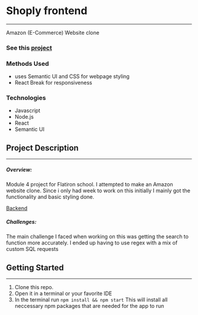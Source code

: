 # Shoply frontend
***
Amazon (E-Commerce) Website clone

### See this [project](https://shoply-frontend.herokuapp.com/)

### Methods Used
+ uses Semantic UI and CSS for webpage styling
+ React Break for responsiveness

### Technologies
+ Javascript
+ Node.js
+ React
+ Semantic UI

## Project Description
***

##### Overview:
Module 4 project for Flatiron school. I attempted to make an Amazon website clone. Since i only had week to work on this initially I mainly got the functionality and basic styling done.

[Backend](https://github.com/RobertTTaylor9517/mod4-Shoply-backend)

##### Challenges:
The main challenge I faced when working on this was getting the search to function more accurately. I ended up having to use regex with a mix of custom SQL requests


## Getting Started
***
1. Clone this repo.
2. Open it in a terminal or your favorite IDE
3. In the terminal run `npm install && npm start` This will install all neccessary npm packages that are needed for the app to run

